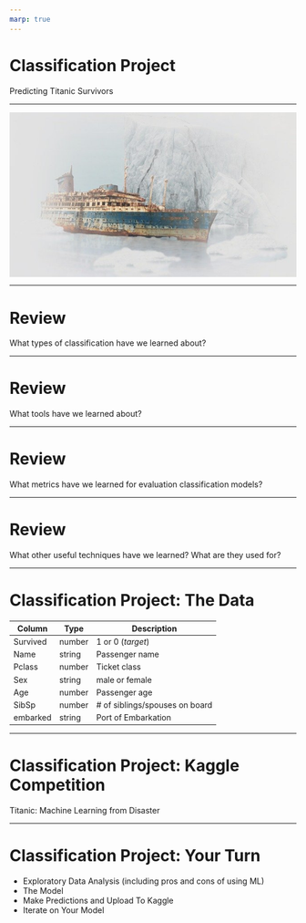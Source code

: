 ```yaml
---
marp: true
---
```


<style>
img[alt~="center"] {
  display: block;
  margin: 0 auto;
}
</style>

# Classification Project
Predicting Titanic Survivors 

<!--
In this project you will apply what you have learned about classification and TensorFlow to complete a project from Kaggle.  
-->

---

![center](res/ship.jpg)

<!--
 The challenge is to achieve a high accuracy score while trying to predict which passengers survived the Titanic shipwreck. 

Image Details:
* [ship.jpg](https://pixabay.com/photos/ship-wreck-old-rust-stranded-3401500/): Pixabay License
-->

---

# Review

What types of classification have we learned about?

<!--
Let's review a bit before diving in.

@Exercise(5 minutes) {
Have students name and discuss the types of classification they have learned so far. If they need prompting, remind them about binary and multiclass classification. Have them give examples of binary classification vs. multiclass classification. 

Ask students to discuss what type of classification would be most appropriate for predicting which passengers survived the Titanic shipwreck.
}
-->

---

# Review

What tools have we learned about?

<!--
We have learned many different models and tools for performing classification. What are some of those models and tools?

@Exercise(5 minutes) {
Have students discuss the models and tools they have learned so far. Get them to explain a bit about each of the tools. If they need prompting, remind them about logistic regression and scikit-learn's Logistic Regression. For multiclass classification we talked about OvO and OvA along with scikit-learn's SGDClassifier. We also practiced classification using Keras and Tensorflow. 
}
-->

---

# Review

What metrics have we learned for evaluation classification models? 

<!--
What are some of the evaluation metrics we've discussed? 

@Exercise(5 minutes) {
Have students talk about the evaluation metrics for classification models. If they need prompting, remind them about the confusion matrix, accuracy, precision, recall, F1, and RoC. Have students discuss what each metric measure is and how we interpret them. 
}
-->

---

# Review

What other useful techniques have we learned? What are they used for? 

<!--
We've covered a few other techniques that can be useful for model training and testing. Can you name a few and describe their purpose? 

@Exercise(5 minutes) {
Have students talk about any other useful miscellaneous techniques that come to mind. If they need prompting, remind them about stratification and cross-validation. 
}
-->

---

# Classification Project: The Data

Column        |  Type  | Description
--------------|--------|------------
Survived      | number | 1 or 0 (*target*)
Name          | string | Passenger name
Pclass        | number | Ticket class
Sex           | string | male or female
Age           | number | Passenger age
SibSp         | number | # of siblings/spouses on board
embarked      | string | Port of Embarkation


<!--
The dataset we're using comes from Kaggle. Here are just a few of the columns of data you'll be working with. As you can see, we have both numbers and strings. The target column is 'Survived', and it is a number that is either 0 or 1. 
-->

---

# Classification Project: Kaggle Competition
Titanic: Machine Learning from Disaster


<!--
Kaggle hosts several competitions that are open to users. It's an exciting way to engage with the broader machine learning community and learn new things. At the end of this lab, you will upload your results to the Kaggle competition and see how your model compares to the over 17,000 other models people have created! 
-->

---

# Classification Project: Your Turn

* Exploratory Data Analysis (including pros and cons of using ML)
* The Model 
* Make Predictions and Upload To Kaggle
* Iterate on Your Model

<!--
It is now your turn to perform a classification from end-to-end.

The lab you are about to be given is divided into four primary parts, shown on this slide.

In the first section, you'll acquire and explore the data. Here we expect you to write code and prose about the data. Does the data have obvious problems? Do any model-independent changes need to be made to the data? EDA is the place to reason about and perform these tasks. This is also a good time to think about the pros and cons of using machine learning to solve this problem. 

In the next section, you will build and evaluate your model. You may choose to use scikit-learn or Tensorflow. You may even try multiple approaches and compare your results. Here you should also evaluate your model and discuss your particular evaluation metrics, including why you chose them and what they say.

Finally, you will make predictions on the features found in the test.csv file and upload them to Kaggle using the Kaggle API. Your lab should discuss your predictions as well as your Kaggle results. 

Last but not least, iterate on your model. Tweak hyperparameters, and see if you can improve your model. Discuss your method for changing specific hyperparameters. Be thoughtful and methodical; don't just do it at random! Since this is a popular Kaggle dataset and competition, research other users' solutions. Try looking at solutions that both do and don't use ML, and discuss their relative merits. 

Take your time. Experiment. Don't be afraid to throw away some work along the way.

-->
